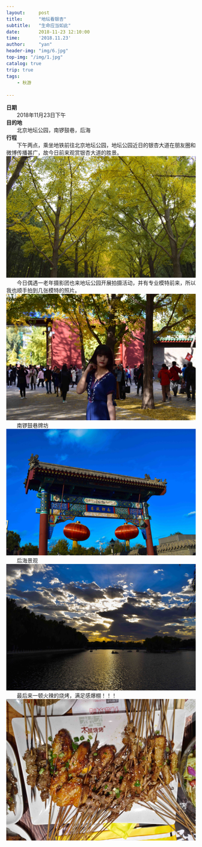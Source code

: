 ```yaml
---
layout:     post
title:      "地坛看银杏"
subtitle:   "生命应当如此"
date:       2018-11-23 12:10:00
time:       '2018.11.23'
author:     "yan"
header-img: "img/6.jpg"
top-img: "/img/1.jpg"
catalog: true
trip: true
tags:
    - 秋游

---
```

**日期**  
&emsp;&emsp;2018年11月23日下午<br>
**目的地**  
&emsp;&emsp;北京地坛公园，南锣鼓巷，后海<br>
**行程**  
&emsp;&emsp;下午两点，乘坐地铁前往北京地坛公园，地坛公园近日的银杏大道在朋友圈和微博传播甚广，故今日前来观赏银杏大道的胜景。
<img src="/img/1.jpg">
&emsp;&emsp;今日偶遇一老年摄影团也来地坛公园开展拍摄活动，并有专业模特前来，所以我也顺手拍到几张模特的照片。
<img src="/img/31.jpg">
&emsp;&emsp;南锣鼓巷牌坊
<img src="/img/6.jpg">
&emsp;&emsp;后海景观
<img src="/img/7.jpg">
&emsp;&emsp;最后来一顿火辣的烧烤，满足感爆棚！！！
<img src="/img/8.jpg">
